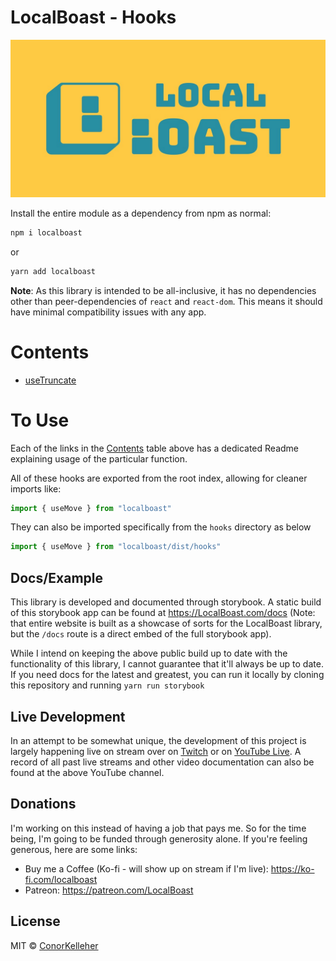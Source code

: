 <!--- Autogenerated Readme. Do not edit. Edit the templates or config files instead. --->
# LocalBoast - Hooks

![BannerImage](../../assets/icons/ColourSolidWide.jpeg)

Install the entire module as a dependency from npm as normal:

```bash
npm i localboast
```

or

```bash
yarn add localboast
```

**Note**: As this library is intended to be all-inclusive, it has no dependencies other than peer-dependencies of `react` and `react-dom`. This means it should have minimal compatibility issues with any app.

# Contents

- [useTruncate](useTruncate)

# To Use

Each of the links in the [Contents](#contents) table above has a dedicated Readme explaining usage of the particular function.

All of these hooks are exported from the root index, allowing for cleaner imports like:

```javascript
import { useMove } from "localboast"
```

They can also be imported specifically from the `hooks` directory as below

```javascript
import { useMove } from "localboast/dist/hooks"
```

## Docs/Example

This library is developed and documented through storybook.
A static build of this storybook app can be found at https://LocalBoast.com/docs
(Note: that entire website is built as a showcase of sorts for the LocalBoast library, but the `/docs` route is a direct embed of the full storybook app).

While I intend on keeping the above public build up to date with the functionality of this library, I cannot guarantee that it'll always be up to date. If you need docs for the latest and greatest, you can run it locally by cloning this repository and running `yarn run storybook`

## Live Development

In an attempt to be somewhat unique, the development of this project is largely happening live on stream over on [Twitch](https://twitch.tv/localboast1) or on [YouTube Live](http://youtube.com/channel/UCt-IaL4qQsOU6_rbS7zky1Q/live). A record of all past live streams and other video documentation can also be found at the above YouTube channel.

## Donations

I'm working on this instead of having a job that pays me. So for the time being, I'm going to be funded through generosity alone. If you're feeling generous, here are some links:

- Buy me a Coffee (Ko-fi - will show up on stream if I'm live): https://ko-fi.com/localboast
- Patreon: https://patreon.com/LocalBoast

## License

MIT © [ConorKelleher](https://github/com/ConorKelleher)
